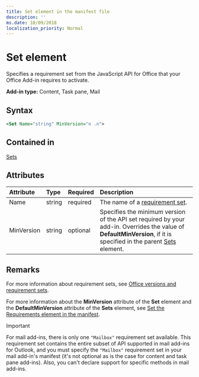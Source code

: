 ```yaml
---
title: Set element in the manifest file
description: ''
ms.date: 10/09/2018
localization_priority: Normal
---
```


# Set element

Specifies a requirement set from the JavaScript API for Office that your Office Add-in requires to activate.

**Add-in type:** Content, Task pane, Mail

## Syntax

```XML
<Set Name="string" MinVersion="n .n">
```

## Contained in

[Sets](sets.md)

## Attributes

|**Attribute**|**Type**|**Required**|**Description**|
|:-----|:-----|:-----|:-----|
|Name|string|required|The name of a [requirement set](https://docs.microsoft.com/office/dev/add-ins/develop/office-versions-and-requirement-sets).|
|MinVersion|string|optional|Specifies the minimum version of the API set required by your add-in. Overrides the value of  **DefaultMinVersion**, if it is specified in the parent [Sets](sets.md) element.|

## Remarks

For more information about requirement sets, see [Office versions and requirement sets](https://docs.microsoft.com/office/dev/add-ins/develop/office-versions-and-requirement-sets).

For more information about the  **MinVersion** attribute of the **Set** element and the **DefaultMinVersion** attribute of the **Sets** element, see [Set the Requirements element in the manifest](https://docs.microsoft.com/office/dev/add-ins/develop/specify-office-hosts-and-api-requirements#set-the-requirements-element-in-the-manifest).

> [!IMPORTANT] 
> For mail add-ins, there is only one  `"Mailbox"` requirement set available. This requirement set contains the entire subset of API supported in mail add-ins for Outlook, and you must specify the `"Mailbox"` requirement set in your mail add-in's manifest (it's not optional as is the case for content and task pane add-ins). Also, you can't declare support for specific methods in mail add-ins.
